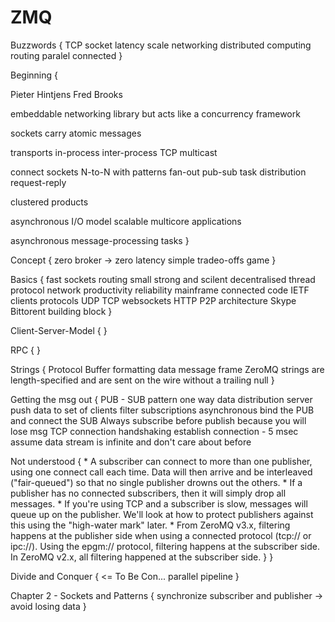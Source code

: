 # ZMQ

Buzzwords {
  TCP socket
  latency
  scale
  networking
  distributed computing
  routing
  paralel
  connected
}

Beginning {

  Pieter Hintjens
  Fred Brooks

  embeddable networking library but acts like a concurrency framework

  sockets carry atomic messages

  transports
    in-process
    inter-process
    TCP
    multicast

  connect sockets N-to-N with patterns
    fan-out
    pub-sub
    task distribution
    request-reply

  clustered products

  asynchronous I/O model
  scalable multicore applications

  asynchronous message-processing tasks
}


Concept {
  zero broker -> zero latency
  simple
  tradeo-offs game
}

Basics {
  fast
  sockets
  routing
  small
  strong and scilent
  decentralised
  thread
  protocol
  network
  productivity
  reliability
  mainframe
  connected code
  IETF
  clients
  protocols
    UDP
    TCP
  websockets
  HTTP
  P2P architecture
  Skype Bittorent
  building block
}

Client-Server-Model {
}

RPC {
}

Strings {
  Protocol Buffer
  formatting data
  message frame
  ZeroMQ strings are length-specified and are sent on the wire without a trailing null
}

Getting the msg out {
  PUB - SUB pattern
  one way data distribution
  server push data to set of clients
  filter subscriptions
  asynchronous
  bind the PUB and connect the SUB
  Always subscribe before publish because you will lose msg
  TCP connection handshaking
  establish connection - 5 msec
  assume data stream is infinite and don't care about before

  Not understood {
    * A subscriber can connect to more than one publisher, using one connect call each time. Data will then arrive and be interleaved ("fair-queued") so that no single publisher drowns out the others.
    * If a publisher has no connected subscribers, then it will simply drop all messages.
    * If you're using TCP and a subscriber is slow, messages will queue up on the publisher. We'll look at how to protect publishers against this using the "high-water mark" later.
    * From ZeroMQ v3.x, filtering happens at the publisher side when using a connected protocol (tcp:// or ipc://). Using the epgm:// protocol, filtering happens at the subscriber side. In ZeroMQ v2.x, all filtering happened at the subscriber side.
  }
}

Divide and Conquer { <= To Be Con...
  parallel pipeline
}

Chapter 2 - Sockets and Patterns {
  synchronize subscriber and publisher -> avoid losing data
}
